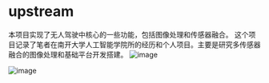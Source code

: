 # upstream
本项目实现了无人驾驶中核心的一些功能，包括图像处理和传感器融合。
这个项目记录了笔者在南开大学人工智能学院所的经历和个人项目。主要是研究多传感器融合的图像处理和基础平台开发搭建。
![image](https://github.com/HanXiao68/upstream/blob/master/image/%E5%A4%9A%E4%BC%A0%E6%84%9F%E5%99%A8%E4%BB%BF%E7%9C%9F.jpg)


![image](https://github.com/HanXiao68/upstream/blob/master/image/301_%E4%B8%89%E7%BB%B4%E9%87%8D%E5%BB%BA%E4%BB%BF%E7%9C%9F%E5%AE%9E%E9%AA%8C.jpg)








